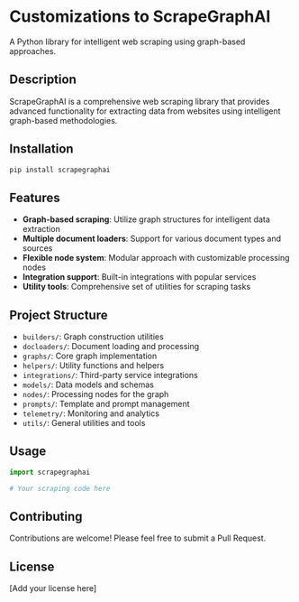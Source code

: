 # Customizations to ScrapeGraphAI

A Python library for intelligent web scraping using graph-based approaches.

## Description

ScrapeGraphAI is a comprehensive web scraping library that provides advanced functionality for extracting data from websites using intelligent graph-based methodologies.

## Installation

```bash
pip install scrapegraphai
```

## Features

- **Graph-based scraping**: Utilize graph structures for intelligent data extraction
- **Multiple document loaders**: Support for various document types and sources
- **Flexible node system**: Modular approach with customizable processing nodes
- **Integration support**: Built-in integrations with popular services
- **Utility tools**: Comprehensive set of utilities for scraping tasks

## Project Structure

- `builders/`: Graph construction utilities
- `docloaders/`: Document loading and processing
- `graphs/`: Core graph implementation
- `helpers/`: Utility functions and helpers
- `integrations/`: Third-party service integrations
- `models/`: Data models and schemas
- `nodes/`: Processing nodes for the graph
- `prompts/`: Template and prompt management
- `telemetry/`: Monitoring and analytics
- `utils/`: General utilities and tools

## Usage

```python
import scrapegraphai

# Your scraping code here
```

## Contributing

Contributions are welcome! Please feel free to submit a Pull Request.

## License

[Add your license here] 
